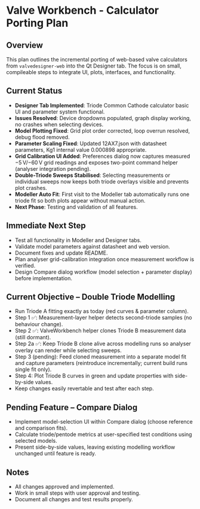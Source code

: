 # Valve Workbench - Calculator Porting Plan

## Overview
This plan outlines the incremental porting of web-based valve calculators from `valvedesigner-web` into the Qt Designer tab. The focus is on small, compileable steps to integrate UI, plots, interfaces, and functionality.

## Current Status
- **Designer Tab Implemented**: Triode Common Cathode calculator basic UI and parameter system functional.
- **Issues Resolved**: Device dropdowns populated, graph display working, no crashes when selecting devices.
- **Model Plotting Fixed**: Grid plot order corrected, loop overrun resolved, debug flood removed.
- **Parameter Scaling Fixed**: Updated 12AX7.json with datasheet parameters, Kg1 internal value 0.000898 appropriate.
- **Grid Calibration UI Added**: Preferences dialog now captures measured −5 V/−60 V grid readings and exposes two-point command helper (analyser integration pending).
- **Double-Triode Sweeps Stabilised**: Selecting measurements or individual sweeps now keeps both triode overlays visible and prevents plot crashes.
- **Modeller Auto Fit**: First visit to the Modeller tab automatically runs one triode fit so both plots appear without manual action.
- **Next Phase**: Testing and validation of all features.

## Immediate Next Step
- Test all functionality in Modeller and Designer tabs.
- Validate model parameters against datasheet and web version.
- Document fixes and update README.
- Plan analyser grid-calibration integration once measurement workflow is verified.
- Design Compare dialog workflow (model selection + parameter display) before implementation.

## Current Objective – Double Triode Modelling
- Run Triode A fitting exactly as today (red curves & parameter column).
- Step 1 ✅: Measurement-layer helper detects second-triode samples (no behaviour change).
- Step 2 ✅: ValveWorkbench helper clones Triode B measurement data (still dormant).
- Step 2a ✅: Keep Triode B clone alive across modelling runs so analyser overlay can render while selecting sweeps.
- Step 3 (pending): Feed cloned measurement into a separate model fit and capture parameters (reintroduce incrementally; current build runs single fit only).
- Step 4: Plot Triode B curves in green and update properties with side-by-side values.
- Keep changes easily revertable and test after each step.

## Pending Feature – Compare Dialog
- Implement model-selection UI within Compare dialog (choose reference and comparison fits).
- Calculate triode/pentode metrics at user-specified test conditions using selected models.
- Present side-by-side values, leaving existing modelling workflow unchanged until feature is ready.

## Notes
- All changes approved and implemented.
- Work in small steps with user approval and testing.
- Document all changes and test results properly.
